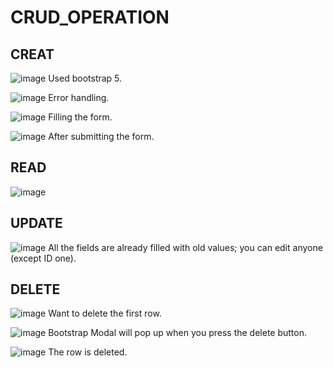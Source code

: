 # CRUD_OPERATION 

## CREAT

![image](https://github.com/b202001162/CRUD_OP/assets/86399274/84221363-6b4b-4444-a740-45c3a6ac1804)
Used bootstrap 5.

![image](https://github.com/b202001162/CRUD_OP/assets/86399274/4105ac43-a838-47b7-863e-75e751aae147)
Error handling.

![image](https://github.com/b202001162/CRUD_OP/assets/86399274/0dafc908-9176-4a98-bf1d-1f56eac645ee)
Filling the form.

![image](https://github.com/b202001162/CRUD_OP/assets/86399274/7bd17073-579c-4a7b-9eff-ebdb29ed2743)
After submitting the form.

## READ

![image](https://github.com/b202001162/CRUD_OP/assets/86399274/00cf5927-2a9c-4bb4-96e1-9198888a3839)

## UPDATE

![image](https://github.com/b202001162/CRUD_OP/assets/86399274/cd7de010-c225-48c4-9f83-0d30b4a38695)
All the fields are already filled with old values; you can edit anyone (except ID one).

## DELETE

![image](https://github.com/b202001162/CRUD_OP/assets/86399274/00cf5927-2a9c-4bb4-96e1-9198888a3839)
Want to delete the first row.

![image](https://github.com/b202001162/CRUD_OP/assets/86399274/023a92d7-7340-4220-b2b6-793f00b7104e)
Bootstrap Modal will pop up when you press the delete button. 

![image](https://github.com/b202001162/CRUD_OP/assets/86399274/4e1e1dea-7b07-4297-be21-95eb2274a670)
The row is deleted.

